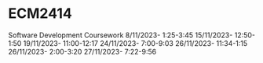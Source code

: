 # ECM2414
Software Development Coursework
8/11/2023- 1:25-3:45
15/11/2023- 12:50-1:50
19/11/2023- 11:00-12:17
24/11/2023- 7:00-9:03
26/11/2023- 11:34-1:15
26/11/2023- 2:00-3:20
27/11/2023- 7:22-9:56
